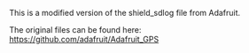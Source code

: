 This is a modified version of the shield_sdlog file from Adafruit.

The original files can be found here: https://github.com/adafruit/Adafruit_GPS
